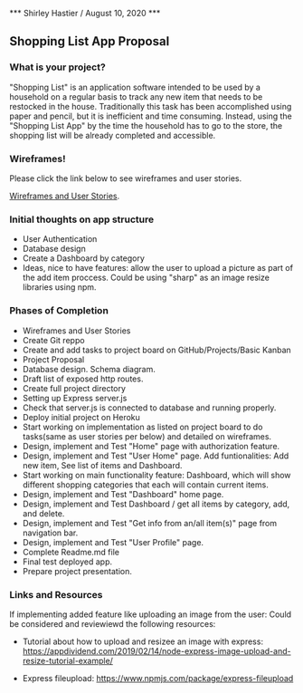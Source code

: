 *** Shirley Hastier / August 10, 2020 ***

## Shopping List App Proposal

### What is your project?

"Shopping List" is an application software intended to be used by a household on a regular basis to track any new item that needs to be restocked in the house. Traditionally this task has been accomplished using paper and pencil, but it is inefficient and time consuming. Instead, using the "Shopping List App" by the time the household has to go to the store, the shopping list will be already completed and accessible. 

### Wireframes!

Please click the link below to see wireframes and user stories.

[Wireframes and User Stories](./wireframes.md).

### Initial thoughts on app structure

- User Authentication
- Database design
- Create a Dashboard by category 
- Ideas, nice to have features: allow the user to upload a picture as part of the add item proccess. Could be using "sharp" as an image resize libraries using npm.

### Phases of Completion
- Wireframes and User Stories
- Create Git reppo
- Create and add tasks to project board on GitHub/Projects/Basic Kanban
- Project Proposal
- Database design. Schema diagram.
- Draft list of exposed http routes.
- Create full project directory
- Setting up Express server.js
- Check that server.js is connected to database and running properly.
- Deploy initial project on Heroku
- Start working on implementation as listed on project board to do tasks(same as user stories per below) and detailed on wireframes.
- Design, implement and Test "Home" page with authorization feature. 
- Design, implement and Test "User Home" page. Add funtionalities: Add new item, See list of items and Dashboard.
- Start working on main functionality feature: Dashboard, which will show different shopping categories that each will contain current items. 
- Design, implement and Test "Dashboard" home page.
- Design, implement and Test  Dashboard / get all items by category, add, and delete.
- Design, implement and Test "Get info from an/all item(s)" page from navigation bar. 
- Design, implement and Test "User Profile" page.
- Complete Readme.md file
- Final test deployed app.
- Prepare project presentation.  

### Links and Resources
If implementing added feature like uploading an image from the user: Could be considered and reviewiewd the following resources:

- Tutorial about how to upload and resizee an image with express:
https://appdividend.com/2019/02/14/node-express-image-upload-and-resize-tutorial-example/

- Express fileupload:
https://www.npmjs.com/package/express-fileupload